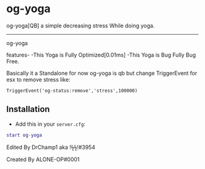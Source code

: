 # og-yoga
og-yoga[QB] a simple decreasing stress While doing yoga.

-------------------------------------------------------------------------------------------------------------------

og-yoga

features-
-This Yoga is Fully Optimized[0.01ms]
-This Yoga is Bug Fully Bug Free.


Basically it a Standalone for now og-yoga is qb but change TriggerEvent for esx to remove stress like:

```TriggerEvent('og-status:remove','stress',100000) ```


## Installation
- Add this in your `server.cfg`:

```lua
start og-yoga
```

Edited By DrChamp1 aka !ϟϟ!#3954

Created By ALONE-OP#0001
